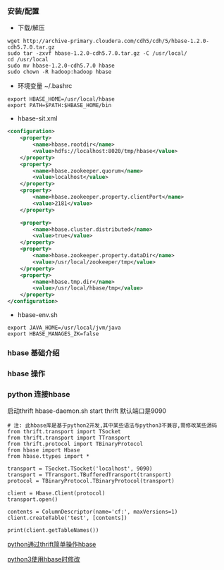 ### 安装/配置
- 下载/解压
```shell
wget http://archive-primary.cloudera.com/cdh5/cdh/5/hbase-1.2.0-cdh5.7.0.tar.gz
sudo tar -zxvf hbase-1.2.0-cdh5.7.0.tar.gz -C /usr/local/
cd /usr/local
sudo mv hbase-1.2.0-cdh5.7.0 hbase
sudo chown -R hadoop:hadoop hbase
```

- 环境变量 ~/.bashrc
```shell
export HBASE_HOME=/usr/local/hbase
export PATH=$PATH:$HBASE_HOME/bin
```

- hbase-sit.xml
```xml
<configuration>
    <property>
        <name>hbase.rootdir</name>
        <value>hdfs://localhost:8020/tmp/hbase</value>
    </property>
    <property>
        <name>hbase.zookeeper.quorum</name>
        <value>localhost</value>
    </property>
    <property>
        <name>hbase.zookeeper.property.clientPort</name>
        <value>2181</value>
    </property>

    <property>
        <name>hbase.cluster.distributed</name> 
        <value>true</value>
    </property>
    <property>
        <name>hbase.zookeeper.property.dataDir</name>
        <value>/usr/local/zookeeper/tmp</value>
    </property>
    <property> 
        <name>hbase.tmp.dir</name> 
        <value>/usr/local/hbase/tmp</value> 
    </property>
</configuration>
```

- hbase-env.sh
```
export JAVA_HOME=/usr/local/jvm/java
export HBASE_MANAGES_ZK=false
```

### hbase 基础介绍


### hbase 操作

### python 连接hbase
启动thrift
hbase-daemon.sh start thrift 默认端口是9090
```
# 注: 此hbase库是基于python2开发,其中某些语法与python3不兼容,需修改某些源码
from thrift.transport import TSocket
from thrift.transport import TTransport
from thrift.protocol import TBinaryProtocol
from hbase import Hbase
from hbase.ttypes import *

transport = TSocket.TSocket('localhost', 9090)
transport = TTransport.TBufferedTransport(transport)
protocol = TBinaryProtocol.TBinaryProtocol(transport)

client = Hbase.Client(protocol)
transport.open()

contents = ColumnDescriptor(name='cf:', maxVersions=1)
client.createTable('test', [contents])

print(client.getTableNames())
```

[python通过thrift简单操作hbase](https://www.cnblogs.com/hitandrew/archive/2013/01/21/2870419.html)

[python3使用hbase时修改](https://blog.csdn.net/luanpeng825485697/article/details/81048468)


